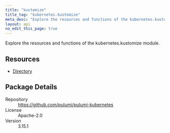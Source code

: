 ```yaml
---
title: "kustomize"
title_tag: "kubernetes.kustomize"
meta_desc: "Explore the resources and functions of the kubernetes.kustomize module."
layout: api
no_edit_this_page: true
---
```


<!-- WARNING: this file was generated by Pulumi Docs Generator. -->
<!-- Do not edit by hand unless you're certain you know what you are doing! -->

Explore the resources and functions of the kubernetes.kustomize module.

<h2 id="resources">Resources</h2>
<ul class="api">
    <li><a href="directory" title="Directory"><span class="api-symbol api-symbol--resource"></span>Directory</a></li>
</ul>

<h2 id="package-details">Package Details</h2>
<dl class="package-details">
	<dt>Repository</dt>
	<dd><a href="https://github.com/pulumi/pulumi-kubernetes">https://github.com/pulumi/pulumi-kubernetes</a></dd>
	<dt>License</dt>
	<dd>Apache-2.0</dd>
	<dt>Version</dt>
	<dd>3.15.1</dd>
</dl>

